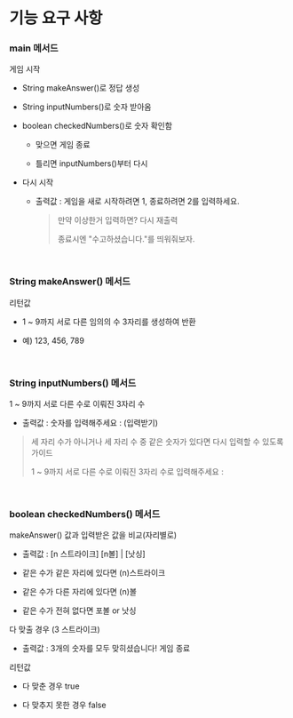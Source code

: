 # 기능 요구 사항

### main 메서드

게임 시작

- String makeAnswer()로 정답 생성

- String inputNumbers()로 숫자 받아옴

- boolean checkedNumbers()로 숫자 확인함

  - 맞으면 게임 종료
  
  - 틀리면 inputNumbers()부터 다시

- 다시 시작

  - 출력값 : 게임을 새로 시작하려면 1, 종료하려면 2를 입력하세요.

    > 만약 이상한거 입력하면? 다시 재출력
    >
    > 종료시엔 "수고하셨습니다."를 띄워줘보자. 

<br>

### String makeAnswer() 메서드

리턴값

- 1 ~ 9까지 서로 다른 임의의 수 3자리를 생성하여 반환

- 예) 123, 456, 789

<br>

### String inputNumbers() 메서드

1 ~ 9까지 서로 다른 수로 이뤄진 3자리 수

- 출력값 : 숫자를 입력해주세요 : (입력받기)

> 세 자리 수가 아니거나 세 자리 수 중 같은 숫자가 있다면 다시 입력할 수 있도록 가이드
>
> 1 ~ 9까지 서로 다른 수로 이뤄진 3자리 수로 입력해주세요 : 

<br>

### boolean checkedNumbers() 메서드

makeAnswer() 값과 입력받은 값을 비교(자리별로)

- 출력값 : \[n 스트라이크] \[n볼] | \[낫싱] 

- 같은 수가 같은 자리에 있다면 (n)스트라이크

- 같은 수가 다른 자리에 있다면 (n)볼

- 같은 수가 전혀 없다면 포볼 or 낫싱

다 맞출 경우 (3 스트라이크)

- 출력값 : 3개의 숫자를 모두 맞히셨습니다! 게임 종료

리턴값

- 다 맞춘 경우 true

- 다 맞추지 못한 경우 false